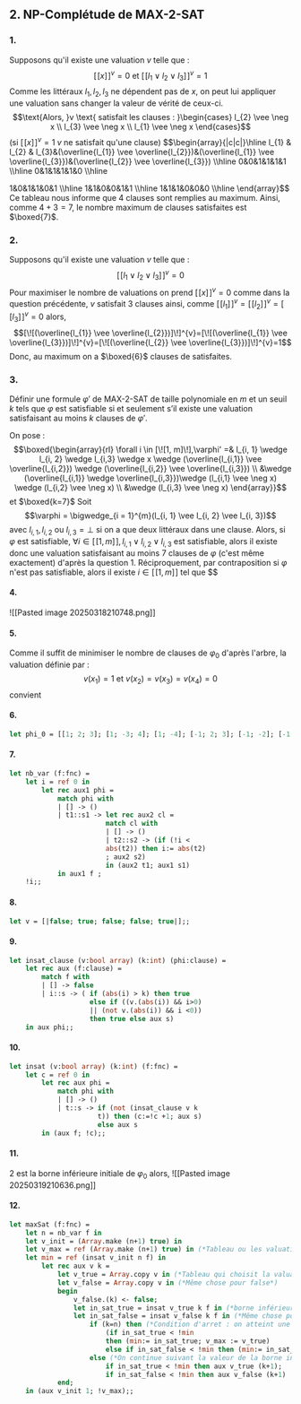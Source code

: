 ## 2. NP-Complétude de MAX-2-SAT
### 1.
Supposons qu'il existe une valuation $v$ telle que : 
$$[\![x]\!]^{v}=0 \text{ et }[\![l_{1} \vee l_{2} \vee l_{3}]\!]^{v} =1$$
Comme les littéraux $l_{1},  l_{2}, l_{3}$ ne dépendent pas de $x$, on peut lui appliquer une valuation sans changer la valeur de vérité de ceux-ci.
$$\text{Alors, }v \text{ satisfait les clauses : }\begin{cases}
l_{2} \vee \neg x \\
l_{3} \vee \neg x \\
l_{1} \vee \neg x
\end{cases}$$
(si $[\![x]\!]^{v}=1$ $v$ ne satisfait qu'une clause)
$$\begin{array}{|c|c|}\hline
l_{1} & l_{2} & l_{3}&(\overline{l_{1}} \vee \overline{l_{2}})&(\overline{l_{1}} \vee \overline{l_{3}})&(\overline{l_{2}} \vee \overline{l_{3}}) \\\hline
0&0&1&1&1&1 \\\hline
0&1&1&1&1&0 \\\hline 

1&0&1&1&0&1 \\\hline
1&1&0&0&1&1 \\\hline
1&1&1&0&0&0  \\\hline
\end{array}$$
Ce tableau nous informe que $4$ clauses sont remplies au maximum.
Ainsi, comme $4+3=7$, le nombre maximum de clauses satisfaites est $\boxed{7}$.

### 2.
Supposons qu'il existe une valuation $v$ telle que : 
$$[\![l_{1} \vee l_{2} \vee l_{3}]\!]^{v} =0$$
Pour maximiser le nombre de valuations on prend $[\![x]\!]^{v} = 0$ comme dans la question précédente, $v$ satisfait $3$ clauses
ainsi, comme $[\![l_{1}]\!]^{v}=[\![l_{2}]\!]^{v}=[\![l_{3}]\!]^{v}=0$ alors, 
$$[\![(\overline{l_{1}} \vee \overline{l_{2}})]\!]^{v}=[\![(\overline{l_{1}} \vee \overline{l_{3}})]\!]^{v}=[\![(\overline{l_{2}} \vee \overline{l_{3}})]\!]^{v}=1$$
Donc, au maximum on a $\boxed{6}$ clauses de satisfaites. 

### 3.
Définir une formule $\varphi'$ de MAX-2-SAT de taille polynomiale en $m$ et un seuil $k$ tels que $\varphi$ est satisfiable si et seulement s’il existe une valuation satisfaisant au moins $k$ clauses de $\varphi'$.

On pose : 
$$\boxed{\begin{array}{rl}
\forall i \in [\![1, m]\!],\varphi' =& l_{i, 1} \wedge l_{i, 2} \wedge l_{i,3} \wedge x \wedge (\overline{l_{i,1}} \vee \overline{l_{i,2}}) \wedge (\overline{l_{i,2}} \vee \overline{l_{i,3}}) \\
&\wedge (\overline{l_{i,1}}
\wedge \overline{l_{i,3}})\wedge (l_{i,1} \vee \neg x) \wedge (l_{i,2} \vee \neg x) \\
&\wedge (l_{i,3} \vee \neg x)
\end{array}}$$
et $\boxed{k=7}$
Soit 
$$\varphi = \bigwedge_{i = 1}^{m}(l_{i, 1} \vee l_{i, 2} \vee l_{i, 3})$$
avec $l_{i, 1}, l_{i, 2}$ ou $l_{i, 3} = \bot$ si on a que deux littéraux dans une clause.
Alors, si $\varphi$ est satisfiable, $\forall i \in [\![1, m]\!], l_{i, 1} \vee l_{i, 2} \vee l_{i, 3}$ est satisfiable, alors il existe donc une valuation satisfaisant au moins $7$ clauses de $\varphi$ (c'est même exactement) d'après la question $1$. 
Réciproquement, par contraposition si $\varphi$ n'est pas satisfiable, alors il existe $i \in [\![1, m]\!]$ tel que $$




#### 4.
![[Pasted image 20250318210748.png]]

#### 5.
Comme il suffit de minimiser le nombre de clauses de $\varphi_{0}$ d'après l'arbre, la valuation définie par : 
$$v(x_{1}) = 1  \text{ et } v(x_{2}) = v(x_{3}) = v(x_{4}) = 0$$
convient

#### 6.
```Ocaml
let phi_0 = [[1; 2; 3]; [1; -3; 4]; [1; -4]; [-1; 2; 3]; [-1; -2]; [-1; -3]; [-2; 3]; [2; -3]];;
```

#### 7.
```Ocaml
let nb_var (f:fnc) = 
	let i = ref 0 in
		let rec aux1 phi =
			match phi with
			| [] -> ()
			| t1::s1 -> let rec aux2 cl = 
						match cl with
						| [] -> ()
						| t2::s2 -> (if (!i < 
						abs(t2)) then i:= abs(t2) 
						; aux2 s2)
						in (aux2 t1; aux1 s1)
			in aux1 f ;
	!i;;
```

#### 8.
```Ocaml
let v = [|false; true; false; false; true|];;
```

#### 9.
```Ocaml
let insat_clause (v:bool array) (k:int) (phi:clause) =
	let rec aux (f:clause) =
		match f with
		| [] -> false
		| i::s -> ( if (abs(i) > k) then true
					else if ((v.(abs(i)) && i>0) 
					|| (not v.(abs(i)) && i <0)) 
					then true else aux s)
	in aux phi;;
```

#### 10.
```Ocaml
let insat (v:bool array) (k:int) (f:fnc) =
	let c = ref 0 in
		let rec aux phi =
			match phi with
			| [] -> ()
			| t::s -> if (not (insat_clause v k 
					  t)) then (c:=!c +1; aux s)
					  else aux s
		in (aux f; !c);;
```

#### 11.
$2$ est la borne inférieure initiale de $\varphi_{0}$ alors, 
![[Pasted image 20250319210636.png]]


#### 12.
```Ocaml
let maxSat (f:fnc) =
	let n = nb_var f in
	let v_init = (Array.make (n+1) true) in
	let v_max = ref (Array.make (n+1) true) in (*Tableau ou les valuations des littéraux vérifiant MAX-SAT seront renvoyés*)
	let min = ref (insat v_init n f) in
		let rec aux v k =
			let v_true = Array.copy v in (*Tableau qui choisit la valuation true pour le litéral k*)
			let v_false = Array.copy v in (*Même chose pour false*)
			begin
				v_false.(k) <- false;
				let in_sat_true = insat v_true k f in (*borne inférieure de clauses non satisfiable pour l'évaluation du litéral k à true*)
				let in_sat_false = insat v_false k f in (*Même chose pour false*)
					if (k=n) then (*Condition d'arret : on atteint une feuille*)
						(if in_sat_true < !min
						then (min:= in_sat_true; v_max := v_true)
						else if in_sat_false < !min then (min:= in_sat_false; v_max := v_false))
					else (*On continue suivant la valeur de la borne inférieure et du minimum*)
						if in_sat_true < !min then aux v_true (k+1);
						if in_sat_false < !min then aux v_false (k+1)
			end;
	in (aux v_init 1; !v_max);;

```
